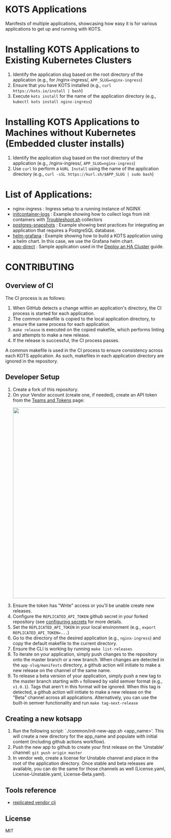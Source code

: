 KOTS Applications
==================

Manifests of multiple applications, showcasing how easy it is for various applications to get up and running with KOTS.

# Installing KOTS Applications to Existing Kubernetes Clusters

1. Identify the application slug based on the root directory of the application (e.g., for /nginx-ingress/, `APP_SLUG=nginx-ingress`)
2. Ensure that you have KOTS installed (e.g., `curl https://kots.io/install | bash`)
3. Execute `kots install` for the name of the application directory (e.g., `kubectl kots install nginx-ingress`)

# Installing KOTS Applications to Machines without Kubernetes (Embedded cluster installs)

1. Identify the application slug based on the root directory of the application (e.g., /nginx-ingress/, `APP_SLUG=nginx-ingress`)
2. Use `curl` to perform a `kURL Install` using the name of the application directory (e.g., `curl -sSL https://kurl.sh/$APP_SLUG | sudo bash`)

# List of Applications:

* nginx-ingress : Ingress setup to a running instance of NGINX
* [initcontainer-logs](./initcontainer-logs) : Example showing how to collect logs from init containers with [Troubleshoot.sh](https://troubleshoot.sh) collectors
* [postgres-snapshots](./postgres-snapshots) : Example showing best practices for integrating an application that requires a PostgreSQL database.
* [helm-grafana](./helm-grafana) : Example showing how to build a KOTS application using a helm chart. In this case, we use the Grafana helm chart. 
* [app-direct](./app-direct) : Sample application used in the [Deploy an HA Cluster](https://kots.io/vendor/guides/ha-guide/) guide.

# CONTRIBUTING

## Overview of CI

The CI process is as follows: 
1. When GitHub detects a change within an application's directory, the CI process is started for each application. 
2. The common makefile is copied to the local application directory, to ensure the same process for each application. 
3. `make release` is executed on the copied makefile, which performs linting and attempts to make a new release. 
4. If the release is successful, the CI process passes. 

A common makefile is used in the CI process to ensure consistency across each KOTS application. As such, makefiles in each application directory are ignored in the repository. 

## Developer Setup 

1. Create a fork of this repository.
2. On your Vendor account (create one, if needed), create an API token from the [Teams and Tokens](https://vendor.replicated.com/team/tokens) page: <p align="center"><img src="./doc/REPLICATED_API_TOKEN.png" width=600></img></p>
3. Ensure the token has "Write" access or you'll be unable create new releases.
4. Configure the `REPLICATED_API_TOKEN` github secret in your forked repository (see [configuring secrets](https://help.github.com/en/github/automating-your-workflow-with-github-actions/virtual-environments-for-github-actions#creating-and-using-secrets-encrypted-variables) for more details.
5. Set the `REPLICATED_API_TOKEN` in your local environment (e.g., `export REPLICATED_API_TOKEN=...`)
6. Go to the directory of the desired application (e.g., `nginx-ingress`) and copy the default makefile to the current directory.
7. Ensure the CLI is working by running `make list-releases`
7. To iterate on your application, simply push changes to the repository onto the master branch or a new branch. When changes are detected in the `app-slug/manifests` directory, a github action will initiate to make a new release on the channel of the same name.
8. To release a beta version of your application, simply push a new tag to the master branch starting with `v` followed by valid semver format (e.g., `v1.0.1`). Tags that aren't in this format will be ignored. When this tag is detected, a github action will initiate to make a new release on the "Beta" channel across all applications. Alternatively, you can use the built-in semver functionality and run `make tag-next-release`

## Creating a new kotsapp

1. Run the following script: `./common/init-new-app.sh <app_name>'. This will create a new directory for the app_name and populate with initial content (including github actions workflow).
2. Push the new app to github to create your first release on the 'Unstable' channel: `git push origin master`
3. In vendor web, create a license for Unstable channel and place in the root of the application directory. Once stable and beta releases are available, you can do the same for those channels as well (License.yaml, License-Unstable.yaml, License-Beta.yaml).

## Tools reference

- [replicated vendor cli](https://github.com/replicatedhq/replicated)

## License

MIT
